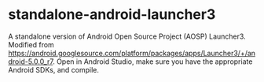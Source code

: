 # standalone-android-launcher3
A standalone version of Android Open Source Project (AOSP) Launcher3. Modified from https://android.googlesource.com/platform/packages/apps/Launcher3/+/android-5.0.0_r7. Open in Android Studio, make sure you have the appropriate Android SDKs, and compile.
